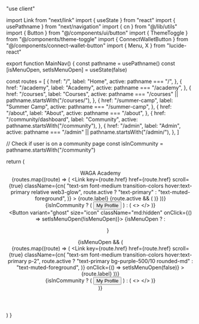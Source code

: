 "use client"

import Link from "next/link"
import { useState } from "react"
import { usePathname } from "next/navigation"
import { cn } from "@/lib/utils"
import { Button } from "@/components/ui/button"
import { ThemeToggle } from "@/components/theme-toggle"
import { ConnectWalletButton } from "@/components/connect-wallet-button"
import { Menu, X } from "lucide-react"

export function MainNav() {
  const pathname = usePathname()
  const [isMenuOpen, setIsMenuOpen] = useState(false)

  const routes = [
    {
      href: "/",
      label: "Home",
      active: pathname === "/",
    },
    {
      href: "/academy",
      label: "Academy",
      active: pathname === "/academy",
    },
    {
      href: "/courses",
      label: "Courses",
      active: pathname === "/courses" || pathname.startsWith("/courses/"),
    },
    {
      href: "/summer-camp",
      label: "Summer Camp",
      active: pathname === "/summer-camp",
    },
    {
      href: "/about",
      label: "About",
      active: pathname === "/about",
    },
    {
      href: "/community/dashboard",
      label: "Community",
      active: pathname.startsWith("/community"),
    },
    {
      href: "/admin",
      label: "Admin",
      active: pathname === "/admin" || pathname.startsWith("/admin/"),
    },
  ]

  // Check if user is on a community page
  const isInCommunity = pathname.startsWith("/community")

  return (
    <header className="sticky top-0 z-50 w-full border-b border-purple-500/20 bg-background/80 backdrop-blur supports-[backdrop-filter]:bg-background/60">
      <div className="container flex h-16 items-center justify-between">
        <div className="flex items-center gap-6 md:gap-10">
          <Link href="/" className="flex items-center space-x-2">
            <span className="text-xl font-bold web3-gradient-text">WAGA Academy</span>
          </Link>
          <nav className="hidden md:flex gap-6">
            {routes.map((route) => (
              <Link
                key={route.href}
                href={route.href}
                scroll={true}
                className={cn(
                  "text-sm font-medium transition-colors hover:text-primary relative web3-glow",
                  route.active ? "text-primary" : "text-muted-foreground",
                )}
              >
                {route.label}
                {route.active && (
                  <span className="absolute -bottom-1 left-0 right-0 h-0.5 bg-gradient-to-r from-purple-500 to-indigo-500"></span>
                )}
              </Link>
            ))}
          </nav>
        </div>
        <div className="flex items-center gap-4">
          <ThemeToggle />
          <div className="hidden md:flex gap-2">
            {isInCommunity ? (
              <Button variant="outline" asChild className="border-purple-500/30 hover:border-purple-500/60">
                <Link href="/community/profile" scroll={true}>
                  My Profile
                </Link>
              </Button>
            ) : (
              <>
                <ConnectWalletButton />
              </>
            )}
          </div>
          <Button variant="ghost" size="icon" className="md:hidden" onClick={() => setIsMenuOpen(!isMenuOpen)}>
            {isMenuOpen ? <X className="h-5 w-5" /> : <Menu className="h-5 w-5" />}
          </Button>
        </div>
      </div>
      {isMenuOpen && (
        <div className="md:hidden">
          <div className="flex flex-col space-y-3 p-4 bg-card/90 backdrop-blur border-t border-purple-500/20">
            {routes.map((route) => (
              <Link
                key={route.href}
                href={route.href}
                scroll={true}
                className={cn(
                  "text-sm font-medium transition-colors hover:text-primary p-2",
                  route.active ? "text-primary bg-purple-500/10 rounded-md" : "text-muted-foreground",
                )}
                onClick={() => setIsMenuOpen(false)}
              >
                {route.label}
              </Link>
            ))}
            <div className="flex flex-col gap-2 pt-2">
              {isInCommunity ? (
                <Button variant="outline" asChild className="border-purple-500/30 hover:border-purple-500/60">
                  <Link href="/community/profile" scroll={true}>
                    My Profile
                  </Link>
                </Button>
              ) : (
                <>
                  <ConnectWalletButton />
                </>
              )}
            </div>
          </div>
        </div>
      )}
    </header>
  )
}


